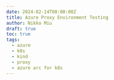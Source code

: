```yaml
---
date: 2024-02-14T08:00:00Z
title: Azure Proxy Environment Testing
author: Nikko Miu
draft: true
toc: true
tags:
  - azure
  - k8s
  - kind
  - proxy
  - azure arc for k8s
---
```

